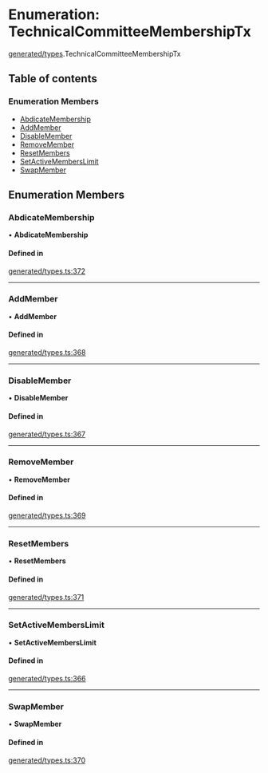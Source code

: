 # Enumeration: TechnicalCommitteeMembershipTx

[generated/types](../wiki/generated.types).TechnicalCommitteeMembershipTx

## Table of contents

### Enumeration Members

- [AbdicateMembership](../wiki/generated.types.TechnicalCommitteeMembershipTx#abdicatemembership)
- [AddMember](../wiki/generated.types.TechnicalCommitteeMembershipTx#addmember)
- [DisableMember](../wiki/generated.types.TechnicalCommitteeMembershipTx#disablemember)
- [RemoveMember](../wiki/generated.types.TechnicalCommitteeMembershipTx#removemember)
- [ResetMembers](../wiki/generated.types.TechnicalCommitteeMembershipTx#resetmembers)
- [SetActiveMembersLimit](../wiki/generated.types.TechnicalCommitteeMembershipTx#setactivememberslimit)
- [SwapMember](../wiki/generated.types.TechnicalCommitteeMembershipTx#swapmember)

## Enumeration Members

### AbdicateMembership

• **AbdicateMembership**

#### Defined in

[generated/types.ts:372](https://github.com/PolymathNetwork/polymesh-sdk/blob/49113a20/src/generated/types.ts#L372)

___

### AddMember

• **AddMember**

#### Defined in

[generated/types.ts:368](https://github.com/PolymathNetwork/polymesh-sdk/blob/49113a20/src/generated/types.ts#L368)

___

### DisableMember

• **DisableMember**

#### Defined in

[generated/types.ts:367](https://github.com/PolymathNetwork/polymesh-sdk/blob/49113a20/src/generated/types.ts#L367)

___

### RemoveMember

• **RemoveMember**

#### Defined in

[generated/types.ts:369](https://github.com/PolymathNetwork/polymesh-sdk/blob/49113a20/src/generated/types.ts#L369)

___

### ResetMembers

• **ResetMembers**

#### Defined in

[generated/types.ts:371](https://github.com/PolymathNetwork/polymesh-sdk/blob/49113a20/src/generated/types.ts#L371)

___

### SetActiveMembersLimit

• **SetActiveMembersLimit**

#### Defined in

[generated/types.ts:366](https://github.com/PolymathNetwork/polymesh-sdk/blob/49113a20/src/generated/types.ts#L366)

___

### SwapMember

• **SwapMember**

#### Defined in

[generated/types.ts:370](https://github.com/PolymathNetwork/polymesh-sdk/blob/49113a20/src/generated/types.ts#L370)
